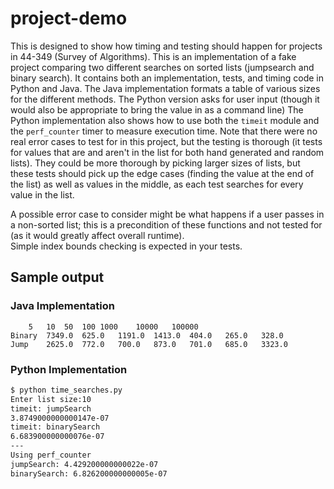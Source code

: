 # project-demo

This is designed to show how timing and testing should happen for projects in 44-349 (Survey of Algorithms).
This is an implementation of a fake project comparing two different searches on sorted lists (jumpsearch and binary search).
It contains both an implementation, tests, and timing code in Python and Java.
The Java implementation formats a table of various sizes for the different methods.
The Python version asks for user input (though it would also be appropriate to bring the value in as a command line)
The Python implementation also shows how to use both the `timeit` module and the `perf_counter` timer to measure execution time.
Note that there were no real error cases to test for in this project, but the testing is thorough (it tests for values that are and aren't in the list for both hand generated and random lists).  They could be more thorough by picking larger sizes of lists, but these tests should pick up the edge cases (finding the value at the end of the list) as well as values in the middle, as each test searches for every value in the list.

A possible error case to consider might be what happens if a user passes in a non-sorted list; this is a precondition of these functions and not tested for (as it would greatly affect overall runtime).  
Simple index bounds checking is expected in your tests.

## Sample output
### Java Implementation
```text
	5	10	50	100	1000	10000	100000
Binary	7349.0	625.0	1191.0	1413.0	404.0	265.0	328.0
Jump	2625.0	772.0	700.0	873.0	701.0	685.0	3323.0
```

### Python Implementation
```bash
$ python time_searches.py
Enter list size:10
timeit: jumpSearch
3.8749000000000147e-07
timeit: binarySearch
6.683900000000076e-07
---
Using perf_counter
jumpSearch: 4.429200000000022e-07
binarySearch: 6.826200000000005e-07
```
